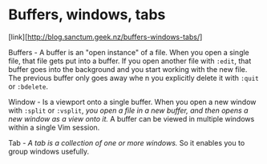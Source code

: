 # Buffers, windows, tabs
[link][http://blog.sanctum.geek.nz/buffers-windows-tabs/]

Buffers - A buffer is an "open instance" of a file. When you open a single
file, that file gets put into a buffer. If you open another file with `:edit`,
that buffer goes into the background and you start working with the new file.
The previous buffer only goes away whe n you explicitly delete it with `:quit`
or `:bdelete`.

Window - Is a viewport onto a single buffer. When you open a new window with
`:split` or `:vsplit`, *you open a file in a new buffer, and then opens a new
window as a view onto it.* A buffer can be viewed in multiple windows within a
single Vim session.

Tab - _A tab is a collection of one or more windows._ So it enables you to group windows usefully.
